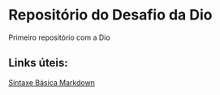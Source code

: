 # Repositório do Desafio da Dio
Primeiro repositório com a Dio

## Links úteis: 
[Sintaxe Básica Markdown](https://markdown.net.br/sintaxe-basica/)
